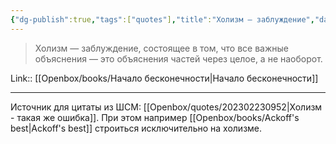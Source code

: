```yaml
---
{"dg-publish":true,"tags":["quotes"],"title":"Холизм — заблуждение","date":"2021-08-14T18:06:00+03:00","modified_at":"2023-05-24T13:57:07+04:00","alias":"Холизм — заблуждение","dg-path":"/quotes/202108141806.md","permalink":"/quotes/202108141806/","dgPassFrontmatter":true}
---
```




> Холизм — заблуждение, состоящее в том, что все важные объяснения — это объяснения частей через целое, а не наоборот.

Link:: [[Openbox/books/Начало бесконечности|Начало бесконечности]]

---

Источник для цитаты из ШСМ: [[Openbox/quotes/202302230952|Холизм - такая же ошибка]]. При этом например [[Openbox/books/Ackoff's best|Ackoff's best]] строиться исключительно на холизме.
